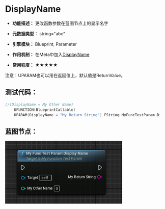 # DisplayName

- **功能描述：** 更改函数参数在蓝图节点上的显示名字

- **元数据类型：** string="abc"
- **引擎模块：** Blueprint, Parameter
- **作用机制：** 在Meta中加入[DisplayName](../../../../Meta/Blueprint/DisplayName.md)
- **常用程度：** ★★★★★

注意：UPARAM也可以用在返回值上，默认值是ReturnValue。

## 测试代码：

```cpp
//(DisplayName = My Other Name)
	UFUNCTION(BlueprintCallable)
	UPARAM(DisplayName = "My Return String") FString MyFuncTestParam_DisplayName(UPARAM(DisplayName = "My Other Name") int value);
```

## 蓝图节点：

![Untitled](Untitled.png)